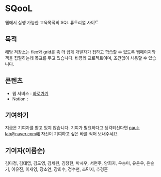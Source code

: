 # SQooL

웹에서 실행 가능한 교육목적의 SQL 튜토리얼 사이트

## 목적

해당 저장소는 flex와 grid를 좀 더 쉽게 개발자가 접하고 학습할 수 있도록 웹페이지와 책을 집필하는데 목표를 두고 있습니다. 비영리 프로젝트이며, 조건없이 사용할 수 있습니다.

## 콘텐츠

-   웹 서비스 : [바로가기](https://flexngrid.com/)
-   Notion :

## 기여하기

지금은 기여자를 받고 있지 않습니다. 기여가 필요하다고 생각되신다면 paul-lab@naver.com에 자신이 기여하고 싶은 바를 적어 보내주세요.

## 기여자(이름순)
김다정, 김대엽, 김도영, 김세원, 김창현, 박시우, 서현주, 양희지, 우승미, 유윤우, 윤슬기, 이유진, 이재영, 장소연, 장희수, 정수현, 조민지, 추경훈
